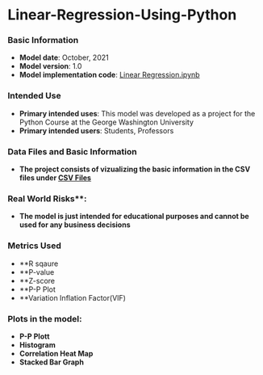 # Linear-Regression-Using-Python

### Basic Information

* **Model date**: October, 2021
* **Model version**: 1.0
* **Model implementation code**: [Linear Regression.ipynb](Linear_Regression.ipynb)

### Intended Use
* **Primary intended uses**: This model was developed as a project for the Python Course at the George Washington University
* **Primary intended users**: Students, Professors

### Data Files and Basic Information
* **The project consists of vizualizing the basic information in the CSV files under [CSV Files](https://github.com/ZAM1997/Linear-Regression-Using-Python/tree/main/CSV%20Files)**

### Real World Risks**:
* **The model is just intended for educational purposes and cannot be used for any business decisions**

### Metrics Used
* **R sqaure
* **P-value
* **Z-score
* **P-P Plot
* **Variation Inflation Factor(VIF)

### Plots in the model:
* **P-P Plott**
* **Histogram**
* **Correlation Heat Map**
* **Stacked Bar Graph**
